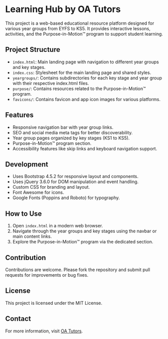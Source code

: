 # Learning Hub by OA Tutors

This project is a web-based educational resource platform designed for various year groups from EYFS to KS5. It provides interactive lessons, activities, and the Purpose-in-Motion™ program to support student learning.

## Project Structure

- `index.html`: Main landing page with navigation to different year groups and key stages.
- `index.css`: Stylesheet for the main landing page and shared styles.
- `yeargroups/`: Contains subdirectories for each key stage and year group with their respective index.html files.
- `purpose/`: Contains resources related to the Purpose-in-Motion™ program.
- `favicons/`: Contains favicon and app icon images for various platforms.

## Features

- Responsive navigation bar with year group links.
- SEO and social media meta tags for better discoverability.
- Year group pages organized by key stages (KS1 to KS5).
- Purpose-in-Motion™ program section.
- Accessibility features like skip links and keyboard navigation support.

## Development

- Uses Bootstrap 4.5.2 for responsive layout and components.
- Uses jQuery 3.6.0 for DOM manipulation and event handling.
- Custom CSS for branding and layout.
- Font Awesome for icons.
- Google Fonts (Poppins and Roboto) for typography.

## How to Use

1. Open `index.html` in a modern web browser.
2. Navigate through the year groups and key stages using the navbar or main content links.
3. Explore the Purpose-in-Motion™ program via the dedicated section.

## Contribution

Contributions are welcome. Please fork the repository and submit pull requests for improvements or bug fixes.

## License

This project is licensed under the MIT License.

## Contact

For more information, visit [OA Tutors](https://oatutors.co.uk).

